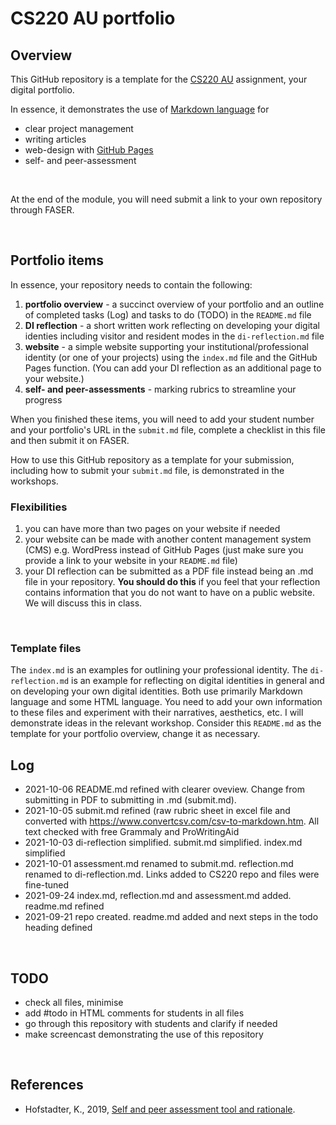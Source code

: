 # CS220 AU portfolio
## Overview
This GitHub repository is a template for the [CS220 AU](https://github.com/krisztian-hofstadter-tedor/CS220-AU-navigating-the-digital-world) assignment, your digital portfolio.

In essence, it demonstrates the use of [Markdown language](https://guides.github.com/features/mastering-markdown/) for
- clear project management
- writing articles
- web-design with [GitHub Pages](https://pages.github.com/)
- self- and peer-assessment

<br>

At the end of the module, you will need submit a link to your own repository through FASER. 

<br>

## Portfolio items
In essence, your repository needs to contain the following:

1. **portfolio overview** - a succinct overview of your portfolio and an outline of completed tasks (Log) and tasks to do (TODO) in the `README.md` file
2. **DI reflection** - a short written work reflecting on developing your digital identies including visitor and resident modes in the `di-reflection.md` file
3. **website** - a simple website supporting your institutional/professional identity (or one of your projects) using the `index.md` file and the GitHub Pages function. (You can add your DI reflection as an additional page to your website.) 
4. **self- and peer-assessments** - marking rubrics to streamline your progress

When you finished these items, you will need to add your student number and your portfolio's URL in the `submit.md` file, complete a checklist in this file and then submit it on FASER.

How to use this GitHub repository as a template for your submission, including how to submit your `submit.md` file, is demonstrated in the workshops. 

### Flexibilities 
1. you can have more than two pages on your website if needed
2. your website can be made with another content management system (CMS) e.g. WordPress instead of GitHub Pages (just make sure you provide a link to your website in your `README.md` file)
3. your DI reflection can be submitted as a PDF file instead being an .md file in your repository. **You should do this** if you feel that your reflection contains information that you do not want to have on a public website. We will discuss this in class.

<br>

### Template files 
The `index.md` is an examples for outlining your professional identity. The `di-reflection.md` is an example for reflecting on digital identities in general and on developing your own digital identities. Both use primarily Markdown language and some HTML language. You need to add your own information to these files and experiment with their narratives, aesthetics, etc. I will demonstrate ideas in the relevant workshop. Consider this `README.md` as the template for your portfolio overview, change it as necessary.


## Log
- 2021-10-06 README.md refined with clearer oveview. Change from submitting in PDF to submitting in .md (submit.md). 
- 2021-10-05 submit.md refined (raw rubric sheet in excel file and converted with https://www.convertcsv.com/csv-to-markdown.htm. All text checked with free Grammaly and ProWritingAid
- 2021-10-03 di-reflection simplified. submit.md simplified. index.md simplified
- 2021-10-01 assessment.md renamed to submit.md. reflection.md renamed to di-reflection.md. Links added to CS220 repo and files were fine-tuned
- 2021-09-24 index.md, reflection.md and assessment.md added. readme.md refined
- 2021-09-21 repo created. readme.md added and next steps in the todo heading defined

<br>

## TODO
- check all files, minimise
- add #todo in HTML comments for students in all files 
- go through this repository with students and clarify if needed
- make screencast demonstrating the use of this repository

<br>

## References
- Hofstadter, K., 2019, [Self and peer assessment tool and rationale](https://khofstadter.com/assets/doc/Hofstadter-2019-self-and-peer-assessment-tool-and-rationale.pdf).
